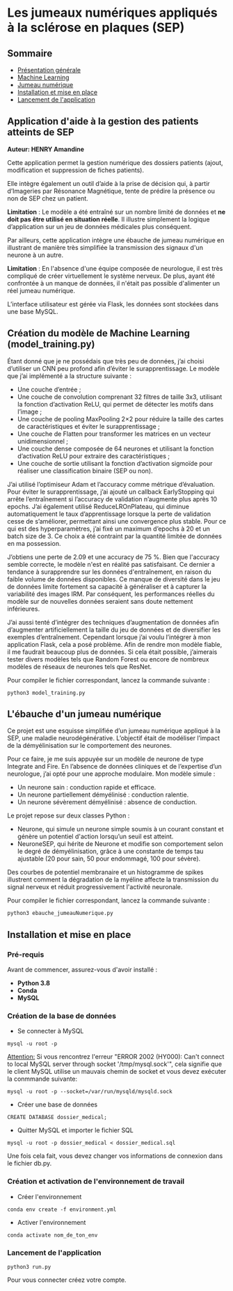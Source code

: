 # Les jumeaux numériques appliqués à la sclérose en plaques (SEP)

## Sommaire

- [Présentation générale](#application-daide-à-la-gestion-des-patients-atteints-de-sep)
- [Machine Learning](#création-du-modèle-de-machine-learning-model_trainingpy)
- [Jumeau numérique](#lébauche-dun-jumeau-numérique)
- [Installation et mise en place](#installation-et-mise-en-place)
- [Lancement de l'application](#lancement-de-lapplication)

## Application d'aide à la gestion des patients atteints de SEP

**Auteur: HENRY Amandine**

Cette application permet la gestion numérique des dossiers patients (ajout, modification et suppression de fiches patients).  

Elle intègre également un outil d’aide à la prise de décision qui, à partir d’Imageries par Résonance Magnétique, tente de prédire la présence ou non de SEP chez un patient.  

**Limitation** : 
Le modèle a été entraîné sur un nombre limité de données et **ne doit pas être utilisé en situation réelle**. Il illustre simplement la logique d’application sur un jeu de données médicales plus conséquent.

Par ailleurs, cette application intègre une ébauche de jumeau numérique en illustrant de manière très simplifiée la transmission des signaux d'un neurone à un autre.

**Limitation** : 
En l'absence d'une équipe composée de neurologue, il est très compliqué de créer virtuellement le système nerveux. 
De plus, ayant été confrontée à un manque de données, il n'était pas possible d'alimenter un réel jumeau numérique.

L’interface utilisateur est gérée via Flask, les données sont stockées dans une base MySQL.

## Création du modèle de Machine Learning (model_training.py)

Étant donné que je ne possédais que très peu de données, j’ai choisi d’utiliser un CNN peu
profond afin d’éviter le surapprentissage.
Le modèle que j’ai implémenté a la structure suivante :
- Une couche d’entrée ;
- Une couche de convolution comprenant 32 filtres de taille 3x3, utilisant la fonction
d’activation ReLU, qui permet de détecter les motifs dans l’image ;
- Une couche de pooling MaxPooling 2×2 pour réduire la taille des cartes de caractéristiques
et éviter le surapprentissage ;
- Une couche de Flatten pour transformer les matrices en un vecteur unidimensionnel ;
- Une couche dense composée de 64 neurones et utilisant la fonction d’activation ReLU
pour extraire des caractéristiques ;
- Une couche de sortie utilisant la fonction d’activation sigmoïde pour réaliser une classification binaire (SEP ou non).

J’ai utilisé l’optimiseur Adam et l’accuracy comme métrique d’évaluation.
Pour éviter le surapprentissage, j’ai ajouté un callback EarlyStopping qui arrête l’entraînement si l’accuracy de validation n’augmente plus après 10 epochs.
J’ai également utilisé ReduceLROnPlateau, qui diminue automatiquement le taux d’apprentissage lorsque la perte de validation cesse de s’améliorer, permettant ainsi une convergence plus stable.
Pour ce qui est des hyperparamètres, j’ai fixé un maximum d’epochs à 20 et un batch size de 3.
Ce choix a été contraint par la quantité limitée de données en ma possession.

J’obtiens une perte de 2.09 et une accuracy de 75 %. Bien que l'accuracy semble correcte, le modèle n'est en réalité pas satisfaisant. Ce dernier a tendance à surapprendre  sur les données d'entraînement, en raison du faible volume de données disponibles. Ce manque de diversité dans le jeu de données limite fortement sa capacité à généraliser et à capturer la variabilité des images IRM. Par conséquent, les performances réelles du modèle sur de nouvelles données seraient sans doute nettement inférieures.

J’ai aussi tenté d’intégrer des techniques d’augmentation de données afin d’augmenter artificiellement la taille du jeu de données et de diversifier les exemples d’entraînement. Cependant lorsque j’ai voulu l’intégrer à mon application Flask, cela a posé problème.
Afin de rendre mon modèle fiable, il me faudrait beaucoup plus de données.
Si cela était possible, j’aimerais tester divers modèles tels que Random Forest ou encore de
nombreux modèles de réseaux de neurones tels que ResNet.

Pour compiler le fichier correspondant, lancez la commande suivante : 
```
python3 model_training.py
```

## L'ébauche d'un jumeau numérique

Ce projet est une esquisse simplifiée d’un jumeau numérique appliqué à la SEP, une maladie neurodégénérative. L’objectif était de modéliser l’impact de la démyélinisation sur le comportement des neurones.

Pour ce faire, je me suis appuyée sur un modèle de neurone de type Integrate and Fire. En l’absence de données cliniques et de l’expertise d’un neurologue, j’ai opté pour une approche modulaire.
Mon modèle simule :
- Un neurone sain : conduction rapide et efficace.
- Un neurone partiellement démyélinisé : conduction ralentie.
- Un neurone sévèrement démyélinisé : absence de conduction.

Le projet repose sur deux classes Python :
- Neurone, qui simule un neurone simple soumis à un courant constant et génère un potentiel d'action lorsqu’un seuil est atteint.
- NeuroneSEP, qui hérite de Neurone et modifie son comportement selon le degré de démyélinisation, grâce à une constante de temps tau ajustable (20 pour sain, 50 pour endommagé, 100 pour sévère).

Des courbes de potentiel membranaire et un histogramme de spikes illustrent comment la dégradation de la myéline affecte la transmission du signal nerveux et réduit progressivement l'activité neuronale.

Pour compiler le fichier correspondant, lancez la commande suivante : 
```
python3 ebauche_jumeauNumerique.py
```

## Installation et mise en place

### Pré-requis

Avant de commencer, assurez-vous d'avoir installé :  
- **Python 3.8**  
- **Conda**  
- **MySQL**


### Création de la base de données 

- Se connecter à MySQL

```
mysql -u root -p
```

<u>Attention:</u>
Si vous rencontrez l'erreur "ERROR 2002 (HY000): Can't connect to local MySQL server through socket '/tmp/mysql.sock'", cela signifie que le client MySQL utilise un mauvais chemin de socket et vous devez exécuter la conmmande suivante: 

```
mysql -u root -p --socket=/var/run/mysqld/mysqld.sock
```

- Créer une base de données 

```
CREATE DATABASE dossier_medical;
```

- Quitter MySQL et importer le fichier SQL 

```
mysql -u root -p dossier_medical < dossier_medical.sql
```

Une fois cela fait, vous devez changer vos informations de connexion dans le fichier db.py.

### Création et activation de l'environnement de travail 

- Créer l'environnement

```
conda env create -f environment.yml
```

- Activer l'environnement 

```
conda activate nom_de_ton_env
```

### Lancement de l'application

```
python3 run.py
```

Pour vous connecter créez votre compte. 